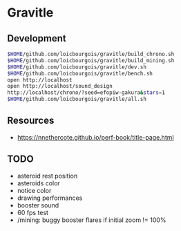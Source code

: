 # Gravitle


## Development
```sh
$HOME/github.com/loicbourgois/gravitle/build_chrono.sh
$HOME/github.com/loicbourgois/gravitle/build_mining.sh
$HOME/github.com/loicbourgois/gravitle/dev.sh
$HOME/github.com/loicbourgois/gravitle/bench.sh
open http://localhost
open http://localhost/sound_design
http://localhost/chrono/?seed=efopiw-gakura&stars=1
$HOME/github.com/loicbourgois/gravitle/all.sh
```


## Resources
- https://nnethercote.github.io/perf-book/title-page.html


## TODO
- asteroid rest position
- asteroids color
- notice color
- drawing performances
- booster sound
- 60 fps test
- /mining: buggy booster flares if initial zoom != 100%
